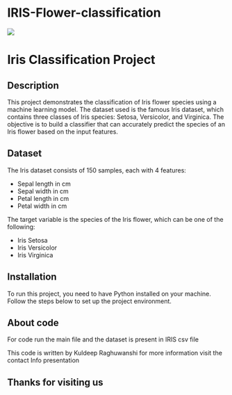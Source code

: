 # IRIS-Flower-classification

<img src="https://miro.medium.com/max/875/1*7bnLKsChXq94QjtAiRn40w.png">

# Iris Classification Project

## Description
This project demonstrates the classification of Iris flower species using a machine learning model. The dataset used is the famous Iris dataset, which contains three classes of Iris species: Setosa, Versicolor, and Virginica. The objective is to build a classifier that can accurately predict the species of an Iris flower based on the input features.

## Dataset
The Iris dataset consists of 150 samples, each with 4 features:
- Sepal length in cm
- Sepal width in cm
- Petal length in cm
- Petal width in cm

The target variable is the species of the Iris flower, which can be one of the following:
- Iris Setosa
- Iris Versicolor
- Iris Virginica

## Installation
To run this project, you need to have Python installed on your machine. Follow the steps below to set up the project environment.

## About code 
For code run the main file and the dataset is present in IRIS csv file 


This code is written by Kuldeep Raghuwanshi for more information visit the contact Info presentation 


## Thanks for visiting us 

